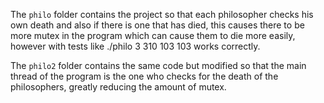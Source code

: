 The `philo` folder contains the project so that each philosopher checks his own death and also if there is one that has died, this causes there to be more mutex in the program which can cause them to die more easily, however with tests like ./philo 3 310 103 103 works correctly.

The `philo2` folder contains the same code but modified so that the main thread of the program is the one who checks for the death of the philosophers, greatly reducing the amount of mutex.

